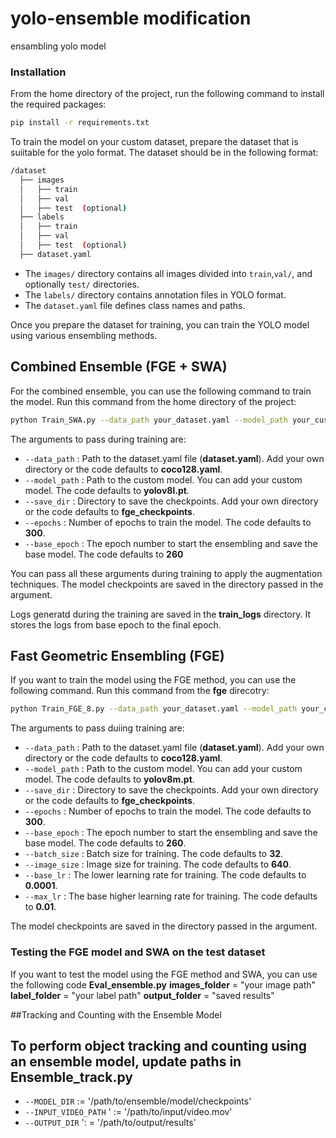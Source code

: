 # yolo-ensemble modification
ensambling yolo model

### Installation
From the home directory of the project, run the following command to install the required packages:

```bash
pip install -r requirements.txt
```
To train the model on your custom dataset, prepare the dataset that is suiitable for the yolo format. The dataset should be in the following format:
```bash
/dataset
  ├── images
  │   ├── train
  │   ├── val
  │   ├── test  (optional)
  ├── labels
  │   ├── train
  │   ├── val
  │   ├── test  (optional)
  ├── dataset.yaml
```
* The `images/` directory contains all images divided into `train`,`val/`, and optionally `test/` directories.
* The `labels/` directory contains annotation files in YOLO format.
* The `dataset.yaml` file defines class names and paths.

Once you prepare the dataset for training, you can train the YOLO model using various ensembling methods. 

## Combined Ensemble (FGE + SWA)
For the combined ensemble, you can use the following command to train the model. Run this command from the home directory of the project:

```bash
python Train_SWA.py --data_path your_dataset.yaml --model_path your_custom_model --save_dir checkpoint_directory --epochs 300 --base_epoch 260 -- batch_size 16 --image_size 640 --base_lr 0.0001 --max_lr 0.01
```

The arguments to pass during training are:
* `--data_path` : Path to the dataset.yaml file (**dataset.yaml**). Add your own directory or the code defaults to **coco128.yaml**.
* `--model_path` : Path to the custom model. You can add your custom model. The code defaults to **yolov8l.pt**.
* `--save_dir` : Directory to save the checkpoints. Add your own directory or the code defaults to **fge_checkpoints**.
* `--epochs` : Number of epochs to train the model. The code defaults to **300**.
* `--base_epoch` : The epoch number to start the ensembling and save the base model. The code defaults to **260**

You can pass all these arguments during training to apply the augmentation techniques. The model checkpoints are saved in the directory passed in the argument.

Logs generatd during the training are saved in the **train_logs** directory. It stores the logs from base epoch to the final epoch.

## Fast Geometric Ensembling (FGE)

If you want to train the model using the FGE method, you can use the following command. Run this command from the **fge** direcotry:

```bash
python Train_FGE_8.py --data_path your_dataset.yaml --model_path your_custom_model --save_dir checkpoint_directory --epochs 300 --base_epoch 260 --batch_size  --image_size 640 --base_lr 0.0001 --max_lr 0.01
```
The arguments to pass duiing training are:
* `--data_path` : Path to the dataset.yaml file (**dataset.yaml**). Add your own directory or the code defaults to **coco128.yaml**.
* `--model_path` : Path to the custom model. You can add your custom model. The code defaults to **yolov8m.pt**.
* `--save_dir` : Directory to save the checkpoints. Add your own directory or the code defaults to **fge_checkpoints**.
* `--epochs` : Number of epochs to train the model. The code defaults to **300**.
* `--base_epoch` : The epoch number to start the ensembling and save the base model. The code defaults to **260**.
* `--batch_size` : Batch size for training. The code defaults to **32**.
* `--image_size` : Image size for training. The code defaults to **640**.
* `--base_lr` : The lower learning rate for training. The code defaults to **0.0001**.
* `--max_lr` : The base higher learning rate for training. The code defaults to **0.01**.

The model checkpoints are saved in the directory passed in the argument.

### Testing the FGE model  and SWA on the test dataset

If you want to test the model using the FGE method and SWA, you can use the following code
**Eval_ensemble.py**
**images_folder** = "your image path"
**label_folder** = "your label path"
**output_folder** = "saved results"

##Tracking and Counting with the Ensemble Model

## To perform object tracking and counting using an ensemble model, update paths in Ensemble_track.py
* `--MODEL_DIR`  := '/path/to/ensemble/model/checkpoints'
* `--INPUT_VIDEO_PATH` ' := '/path/to/input/video.mov'
* `--OUTPUT_DIR` ': = '/path/to/output/results'

